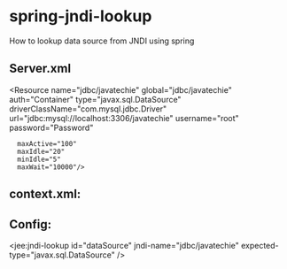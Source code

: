 # spring-jndi-lookup
How to lookup data source from JNDI using spring 

Server.xml
-----------
<Resource name="jdbc/javatechie" 
      global="jdbc/javatechie" 
      auth="Container" 
      type="javax.sql.DataSource" 
      driverClassName="com.mysql.jdbc.Driver" 
      url="jdbc:mysql://localhost:3306/javatechie" 
      username="root" 
      password="Password" 
      
      maxActive="100" 
      maxIdle="20" 
      minIdle="5" 
      maxWait="10000"/>
	  
context.xml:
------------	  

<ResourceLink name="jdbc/javatechie"
                	global="jdbc/javatechie"
                    auth="Container"
                    type="javax.sql.DataSource" />
					
Config:
----------
<jee:jndi-lookup id="dataSource" jndi-name="jdbc/javatechie"
   			expected-type="javax.sql.DataSource" />					
					
